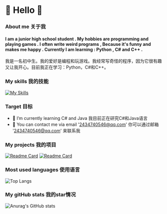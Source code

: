 # 👋 Hello 👋
### About me 关于我
#### I am a junior high school student . My hobbies are programming and playing games . I often write weird programs , Because it's funny and makes me happy . Currently I am learning : Python , C# and C++ .
我是一名初中生。我的爱好是编程和玩游戏。我经常写奇怪的程序，因为它很有趣又让我开心。目前我正在学习：Python，C#和C++。
### My skills 我的技能
[![My Skills](https://skillicons.dev/icons?i=cs,dotnet,cpp,pr,visualstudio,vscode,java)](https://skillicons.dev)
### Target 目标
- 🤔 I’m currently learning C# and Java 我目前正在研究C#和Java语言
- 💬 You can contact me via email '2434740546@qq.com' 你可以通过邮箱 '2434740546@qq.com' 来联系我
### My projects 我的项目
[![Readme Card](https://github-readme-stats.vercel.app/api/pin/?username=SentientWaste&repo=GradeClient)](https://github.com/SentientWaste/GradeClient)
[![Readme Card](https://github-readme-stats.vercel.app/api/pin/?username=SentientWaste&repo=Bright-MinecraftLauncher)](https://github.com/SentientWaste/Bright-MinecraftLauncher)
### Most used languages 使用语言
![Top Langs](https://github-readme-stats.vercel.app/api/top-langs/?username=SentientWaste)
### My gitHub stats 我的star情况
![Anurag's GitHub stats](https://github-readme-stats.vercel.app/api?username=SentientWaste&show_icons=true)


